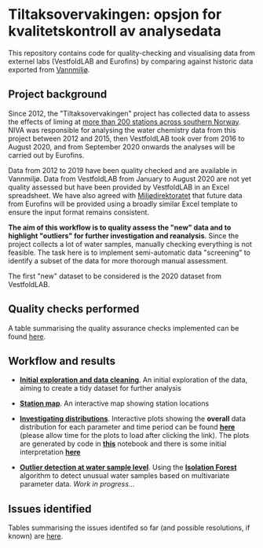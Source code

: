 # Tiltaksovervakingen: opsjon for kvalitetskontroll av analysedata

This repository contains code for quality-checking and visualising data from externel labs (VestfoldLAB and Eurofins) by comparing against historic data exported from [Vannmiljø](https://vannmiljo.miljodirektoratet.no/). 

## Project background

Since 2012, the "Tiltaksovervakingen" project has collected data to assess the effects of liming at [more than 200 stations across southern Norway](https://nivanorge.github.io/tiltaksovervakingen/pages/stn_map.html). NIVA was responsible for analysing the water chemistry data from this project between 2012 and 2015, then VestfoldLAB took over from 2016 to August 2020, and from September 2020 onwards the analyses will be carried out by Eurofins. 

Data from 2012 to 2019 have been quality checked and are available in Vannmiljø. Data from VestfoldLAB from January to August 2020 are not yet quality assessed but have been provided by VestfoldLAB in an Excel spreadsheet. We have also agreed with [Miljødirektoratet](https://www.miljodirektoratet.no/) that future data from Eurofins will be provided using a broadly similar Excel template to ensure the input format remains consistent.

**The aim of this workflow is to quality assess the "new" data and to highlight "outliers" for further investigation and reanalysis**. Since the project collects a lot of water samples, manually checking everything is not feasible. The task here is to implement semi-automatic data "screening" to identify a subset of the data for more thorough manual assessment. 

The first "new" dataset to be considered is the 2020 dataset from VestfoldLAB.

## Quality checks performed

A table summarising the quality assurance checks implemented can be found [here](https://nivanorge.github.io/tiltaksovervakingen/pages/list_quality_checks.html).

## Workflow and results

 * **[Initial exploration and data cleaning](https://nbviewer.jupyter.org/github/NIVANorge/tiltaksovervakingen/blob/master/notebooks/01_data_processing.ipynb)**. An initial exploration of the data, aiming to create a tidy dataset for further analysis
 
 * **[Station map](https://nivanorge.github.io/tiltaksovervakingen/pages/stn_map.html)**. An interactive map showing station locations
 
 * **[Investigating distributions](https://nivanorge.github.io/tiltaksovervakingen/pages/distribution_plots.html)**.  Interactive plots showing the **overall** data distribution for each parameter and time period can be found **[here](https://nivanorge.github.io/tiltaksovervakingen/pages/distribution_plots.html)** (please allow time for the plots to load after clicking the link). The plots are generated by code in **[this](https://nbviewer.jupyter.org/github/NIVANorge/tiltaksovervakingen/blob/master/notebooks/02_distribution_plots.ipynb)** notebook and there is some initial interpretation **[here](https://nbviewer.jupyter.org/github/NIVANorge/tiltaksovervakingen/blob/master/notebooks/02_distribution_plots.ipynb#3.-Summary)**
 
 * **[Outlier detection at water sample level](https://nbviewer.jupyter.org/github/NIVANorge/tiltaksovervakingen/blob/master/notebooks/03_outlier_detection.ipynb)**. Using the **[Isolation Forest](https://scikit-learn.org/stable/modules/outlier_detection.html#isolation-forest)** algorithm to detect unusual water samples based on multivariate parameter data. *Work in progress...*
 
## Issues identified

Tables summarising the issues identifed so far (and possible resolutions, if known) are [here](https://nivanorge.github.io/tiltaksovervakingen/pages/issues_identified.html).